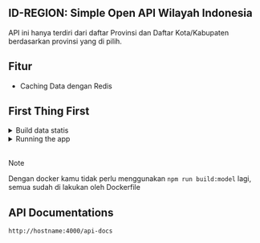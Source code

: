 ## ID-REGION: Simple Open API Wilayah Indonesia

API ini hanya terdiri dari daftar Provinsi dan Daftar Kota/Kabupaten berdasarkan provinsi yang di pilih.

## Fitur
 - Caching Data dengan Redis

## First Thing First

<details>
<summary> Build data statis</summary>

```sh
npm run build:model
```
</details>

<details>
<summary>Running the app</summary>
<br>

```sh
npm start
```

Docker

```sh
docker compose up -d
```


</details>

<br>

> [!NOTE]
>
> Dengan docker kamu tidak perlu menggunakan `npm run build:model` lagi, semua sudah di lakukan oleh Dockerfile


## API Documentations

```sh
http://hostname:4000/api-docs
```





